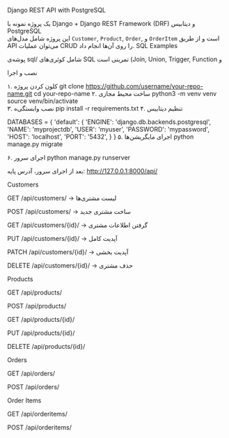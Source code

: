 Django REST API with PostgreSQL

یک پروژه نمونه با Django + Django REST Framework (DRF) و دیتابیس PostgreSQL  
این پروژه شامل مدل‌های `Customer`, `Product`, `Order`, و `OrderItem` است و از طریق API می‌توان عملیات CRUD را روی آن‌ها انجام داد.
SQL Examples

پوشه‌ی sql/ شامل کوئری‌های SQL تمرینی است (Join, Union, Trigger, Function و 



 نصب و اجرا

 ۱. کلون کردن پروژه
git clone https://github.com/username/your-repo-name.git
cd your-repo-name
۲. ساخت محیط مجازی
python3 -m venv venv
source venv/bin/activate   
۳. نصب وابستگی‌ه
pip install -r requirements.txt
۴. تنظیم دیتابیس


DATABASES = {
    'default': {
        'ENGINE': 'django.db.backends.postgresql',
        'NAME': 'myprojectdb',
        'USER': 'myuser',
        'PASSWORD': 'mypassword',
        'HOST': 'localhost',
        'PORT': '5432',
    }
}
۵. اجرای مایگریشن‌ها
python manage.py migrate

۶. اجرای سرور
python manage.py runserver

بعد از اجرای سرور، آدرس پایه:
http://127.0.0.1:8000/api/

Customers

GET /api/customers/ → لیست مشتری‌ها

POST /api/customers/ → ساخت مشتری جدید

GET /api/customers/{id}/ → گرفتن اطلاعات مشتری

PUT /api/customers/{id}/ → آپدیت کامل

PATCH /api/customers/{id}/ → آپدیت بخشی

DELETE /api/customers/{id}/ → حذف مشتری

Products

GET /api/products/

POST /api/products/

GET /api/products/{id}/

PUT /api/products/{id}/

DELETE /api/products/{id}/

Orders

GET /api/orders/

POST /api/orders/

Order Items

GET /api/orderitems/

POST /api/orderitems/
